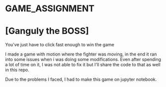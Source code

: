 # GAME_ASSIGNMENT
# [Ganguly the BOSS]
You've just have to click fast enough to win the game

I made a game with motion where the fighter was moving, in the end it ran into some issues when i was doing some modifications. Even after spending a lot of time on it, I was not able to fix it but I'll share the code to that as well in this repo.

Due to the problems I faced, I had to make this game on jupyter notebook.
